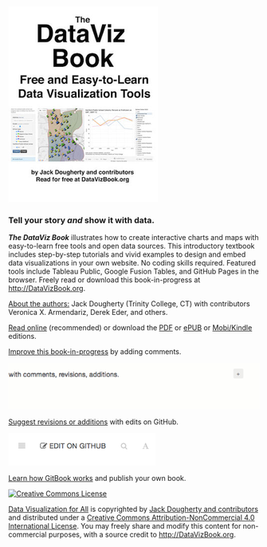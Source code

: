 ![](cover_300.jpg)

### Tell your story ***and*** show it with data.

***The DataViz Book*** illustrates how to create interactive charts and maps with easy-to-learn free tools and open data sources. This introductory textbook includes step-by-step tutorials and vivid examples to design and embed data visualizations in your own website. No coding skills required. Featured tools include Tableau Public, Google Fusion Tables, and GitHub Pages in the browser. Freely read or download this book-in-progress at http://DataVizBook.org.

[About the authors:](introduction/who.md) Jack Dougherty (Trinity College, CT) with contributors Veronica X. Armendariz, Derek Eder, and others.

[Read online](https://www.gitbook.com/read/book/jackdougherty/datavizbook) (recommended) or download the [PDF](https://www.gitbook.com/download/pdf/book/jackdougherty/datavizbook) or [ePUB](https://www.gitbook.com/download/epub/book/jackdougherty/datavizbook) or [Mobi/Kindle](https://www.gitbook.com/download/mobi/book/jackdougherty/datavizbook) editions.

[Improve this book-in-progress](gitbook/improve.md) by adding comments.

![](gitbook/GitBook-comments-2016-02.gif)

[Suggest revisions or additions](gitbook/improve.md) with edits on GitHub.

![](gitbook/GitBook-edit-on-github.png)

[Learn how GitBook works](gitbook.README.md) and publish your own book.

<a rel="license" href="http://creativecommons.org/licenses/by-nc/4.0/"><img alt="Creative Commons License" style="border-width:0" src="https://i.creativecommons.org/l/by-nc/4.0/88x31.png" /></a>

[Data Visualization for All](http://datavizbook.org)
is copyrighted by [Jack Dougherty and contributors](introduction/who.md)
and distributed under a [Creative Commons Attribution-NonCommercial 4.0 International License](http://creativecommons.org/licenses/by-nc/4.0).
You may freely share and modify this content for non-commercial purposes, with a source credit to http://DataVizBook.org.
